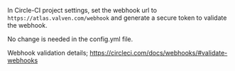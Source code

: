 In Circle-CI project settings, set the webhook url to `https://atlas.valven.com/webhook` and generate a secure token to validate the webhook.

No change is needed in the config.yml file. 

Webhook validation details;
https://circleci.com/docs/webhooks/#validate-webhooks
